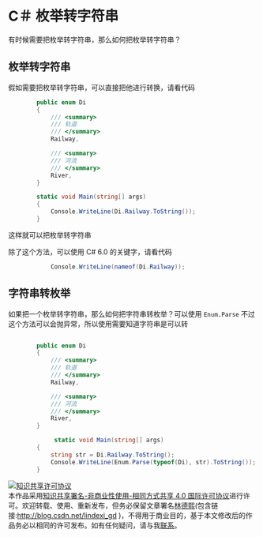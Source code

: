 # C＃ 枚举转字符串

有时候需要把枚举转字符串，那么如何把枚举转字符串？

<div id="toc"></div>
<!--more-->
<!-- CreateTime:2020/3/5 9:26:16 -->


## 枚举转字符串

假如需要把枚举转字符串，可以直接把他进行转换，请看代码

```csharp
        public enum Di
        {
            /// <summary>
            /// 轨道
            /// </summary>
            Railway,

            /// <summary>
            /// 河流
            /// </summary>
            River,
        }

        static void Main(string[] args)
        {
            Console.WriteLine(Di.Railway.ToString());
        }
```

这样就可以把枚举转字符串

除了这个方法，可以使用 C# 6.0 的关键字，请看代码

```csharp
            Console.WriteLine(nameof(Di.Railway));

```

## 字符串转枚举

如果把一个枚举转字符串，那么如何把字符串转枚举？可以使用 `Enum.Parse` 不过这个方法可以会抛异常，所以使用需要知道字符串是可以转

```csharp

        public enum Di
        {
            /// <summary>
            /// 轨道
            /// </summary>
            Railway,

            /// <summary>
            /// 河流
            /// </summary>
            River,
        }

             static void Main(string[] args)
        {
            string str = Di.Railway.ToString();
            Console.WriteLine(Enum.Parse(typeof(Di), str).ToString());
        }
```

<a rel="license" href="http://creativecommons.org/licenses/by-nc-sa/4.0/"><img alt="知识共享许可协议" style="border-width:0" src="https://licensebuttons.net/l/by-nc-sa/4.0/88x31.png" /></a><br />本作品采用<a rel="license" href="http://creativecommons.org/licenses/by-nc-sa/4.0/">知识共享署名-非商业性使用-相同方式共享 4.0 国际许可协议</a>进行许可。欢迎转载、使用、重新发布，但务必保留文章署名[林德熙](http://blog.csdn.net/lindexi_gd)(包含链接:http://blog.csdn.net/lindexi_gd )，不得用于商业目的，基于本文修改后的作品务必以相同的许可发布。如有任何疑问，请与我[联系](mailto:lindexi_gd@163.com)。